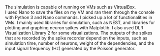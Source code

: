 The simulation is capable of running on VMs such as VirtualBox.  
I used Nano to save the files on my VM and ran them through the console with Python 3 and Nano commands. 
I picked up a lot of functionalities in VMs. I mainly used libraries for simulation,
  such as NEST, and libraries for plotting and graphing neuron spikes with Matplotlib. 
I also used DLR Visualization Library 2 for some visualizations. 
The outputs of the spikes that are recorded by the spike recorder depend on the inputs,
  such as simulation time, number of neurons, weight of the dependencies, and the input signal frequency (Hz) generated by the Poisson generator.
